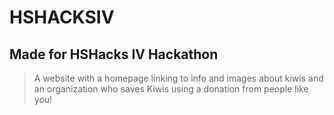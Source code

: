 # HSHACKSIV
Made for HSHacks IV Hackathon
-----------------------------
>A website with a homepage linking to info and images about kiwis
>and an organization who saves Kiwis using a donation from people like you!

